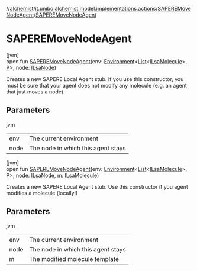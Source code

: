 //[alchemist](../../../index.md)/[it.unibo.alchemist.model.implementations.actions](../index.md)/[SAPEREMoveNodeAgent](index.md)/[SAPEREMoveNodeAgent](-s-a-p-e-r-e-move-node-agent.md)

# SAPEREMoveNodeAgent

[jvm]\
open fun [SAPEREMoveNodeAgent](-s-a-p-e-r-e-move-node-agent.md)(env: [Environment](../../it.unibo.alchemist.model.interfaces/-environment/index.md)<[List](https://docs.oracle.com/javase/8/docs/api/java/util/List.html)<[ILsaMolecule](../../it.unibo.alchemist.model.interfaces/-i-lsa-molecule/index.md)>, [P](../-lsa-ascending-gradient-dist/index.md)>, node: [ILsaNode](../../it.unibo.alchemist.model.interfaces/-i-lsa-node/index.md))

Creates a new SAPERE Local Agent stub. If you use this constructor, you must be sure that your agent does not modify any molecule (e.g. an agent that just moves a node).

## Parameters

jvm

| | |
|---|---|
| env | The current environment |
| node | The node in which this agent stays |

[jvm]\
open fun [SAPEREMoveNodeAgent](-s-a-p-e-r-e-move-node-agent.md)(env: [Environment](../../it.unibo.alchemist.model.interfaces/-environment/index.md)<[List](https://docs.oracle.com/javase/8/docs/api/java/util/List.html)<[ILsaMolecule](../../it.unibo.alchemist.model.interfaces/-i-lsa-molecule/index.md)>, [P](../-lsa-ascending-gradient-dist/index.md)>, node: [ILsaNode](../../it.unibo.alchemist.model.interfaces/-i-lsa-node/index.md), m: [ILsaMolecule](../../it.unibo.alchemist.model.interfaces/-i-lsa-molecule/index.md))

Creates a new SAPERE Local Agent stub. Use this constructor if you agent modifies a molecule (locally!)

## Parameters

jvm

| | |
|---|---|
| env | The current environment |
| node | The node in which this agent stays |
| m | The modified molecule template |
